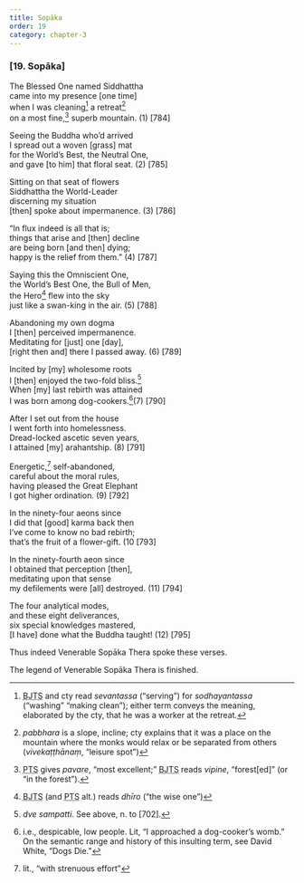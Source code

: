 ```yaml
---
title: Sopāka
order: 19
category: chapter-3
---
```


### \[19. Sopāka\]

The Blessed One named Siddhattha  
came into my presence \[one time\]  
when I was cleaning[^1] a retreat[^2]  
on a most fine,[^3] superb mountain. (1) \[784\]

Seeing the Buddha who’d arrived  
I spread out a woven \[grass\] mat  
for the World’s Best, the Neutral One,  
and gave \[to him\] that floral seat. (2) \[785\]

Sitting on that seat of flowers  
Siddhattha the World-Leader  
discerning my situation  
\[then\] spoke about impermanence. (3) \[786\]

“In flux indeed is all that is;  
things that arise and \[then\] decline  
are being born \[and then\] dying;  
happy is the relief from them.” (4) \[787\]

Saying this the Omniscient One,  
the World’s Best One, the Bull of Men,  
the Hero[^4] flew into the sky  
just like a swan-king in the air. (5) \[788\]

Abandoning my own dogma  
I \[then\] perceived impermanence.  
Meditating for \[just\] one \[day\],  
\[right then and\] there I passed away. (6) \[789\]

Incited by \[my\] wholesome roots  
I \[then\] enjoyed the two-fold bliss.[^5]  
When \[my\] last rebirth was attained  
I was born among dog-cookers.[^6](7) \[790\]

After I set out from the house  
I went forth into homelessness.  
Dread-locked ascetic seven years,  
I attained \[my\] arahantship. (8) \[791\]

Energetic,[^7] self-abandoned,  
careful about the moral rules,  
having pleased the Great Elephant  
I got higher ordination. (9) \[792\]

In the ninety-four aeons since  
I did that \[good\] karma back then  
I’ve come to know no bad rebirth;  
that’s the fruit of a flower-gift. (10 \[793\]

In the ninety-fourth aeon since  
I obtained that perception \[then\],  
meditating upon that sense  
my defilements were \[all\] destroyed. (11) \[794\]

The four analytical modes,  
and these eight deliverances,  
six special knowledges mastered,  
\[I have\] done what the Buddha taught! (12) \[795\]

Thus indeed Venerable Sopāka Thera spoke these verses.

The legend of Venerable Sopāka Thera is finished.

[^1]: <abbr title="Buddha Jayanthi Tripitaka Series">BJTS</abbr> and cty read *sevantassa* (“serving”) for *sodhayantassa* (“washing” “making clean”); either term conveys the meaning, elaborated by the cty, that he was a worker at the retreat.

[^2]: *pabbhara* is a slope, incline; cty explains that it was a place on the mountain where the monks would relax or be separated from others (*vivekaṭṭhānaṃ*, “leisure spot”)

[^3]: <abbr title="Pali Text Society">PTS</abbr> gives *pavare*, “most excellent;” <abbr title="Buddha Jayanthi Tripitaka Series">BJTS</abbr> reads *vipine*, “forest\[ed\]” (or “in the forest”).

[^4]: <abbr title="Buddha Jayanthi Tripitaka Series">BJTS</abbr> (and <abbr title="Pali Text Society">PTS</abbr> alt.) reads *dhīro* (“the wise one”)

[^5]: *dve sampatti*. See above, n. to \[702\].

[^6]: i.e., despicable, low people. Lit, “I approached a dog-cooker’s womb.” On the semantic range and history of this insulting term, see David White, “Dogs Die.”

[^7]: lit., “with strenuous effort”
